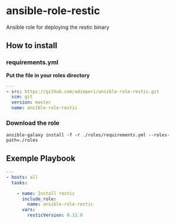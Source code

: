 # ansible-role-restic
Ansible role for deploying the restic binary

## How to install
### requirements.yml
**Put the file in your roles directory**
```yaml
---
- src: https://github.com/adieperi/ansible-role-restic.git
  scm: git
  version: master
  name: ansible-role-restic
```
### Download the role
```Shell
ansible-galaxy install -f -r ./roles/requirements.yml --roles-path=./roles
```
## Exemple Playbook
```yaml
---
- hosts: all
  tasks:

    - name: Install restic
      include_role:
        name: ansible-role-restic
      vars:
        resticVersion: 0.12.0
```